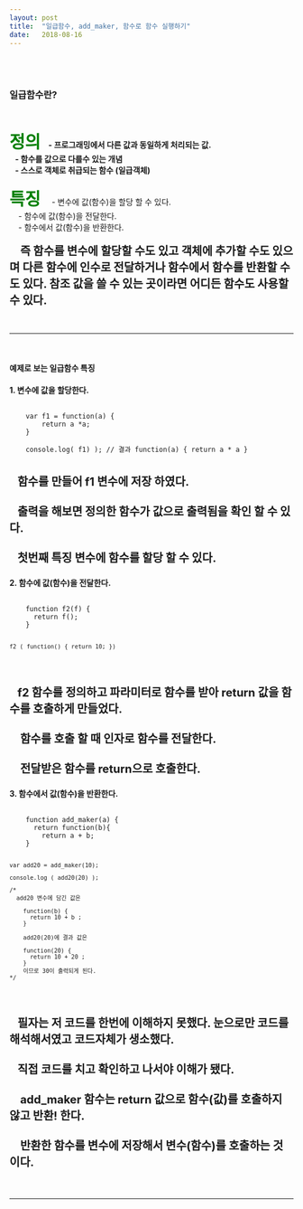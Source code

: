 ```yaml
---
layout: post
title:  "일급함수, add_maker, 함수로 함수 실행하기"
date:   2018-08-16
---
```


<br>
<br>
<h3 style='width: 100%;'>일급함수란?</h3>
<br>
<p style='width: 100%;'>
    <label style='font-size: 30px; font-weight:blod; color:green;'><strong>정의</strong></label>
    <strong>&nbsp;&nbsp;&nbsp;- 프로그래밍에서 다른 값과 동일하게 처리되는 값.</strong> <br>
    <strong>&nbsp;&nbsp;&nbsp;- 함수를 값으로 다를수 있는 개념 </strong> <br>
    <strong>&nbsp;&nbsp;&nbsp;- 스스로 객체로 취급되는 함수 (일급객체) </strong> <br>
    <br> 
    <label style='font-size: 30px; font-weight:blod; color:green;'><strong>특징</strong></label>
    &nbsp;&nbsp;&nbsp; - 변수에 값(함수)을 할당 할 수 있다.<br>
    &nbsp;&nbsp;&nbsp; - 함수에 값(함수)을 전달한다.<br>
    &nbsp;&nbsp;&nbsp; - 함수에서 값(함수)을 반환한다.<br>
    <br>
    <strong style='font-size:20px;'>&nbsp;&nbsp;&nbsp;
    즉 함수를 변수에 할당할 수도 있고 객체에 추가할 수도 있으며  다른 함수에 인수로 전달하거나 함수에서 함수를 반환할 수도 있다. 참조 값을 쓸 수 있는 곳이라면 어디든 함수도 사용할 수 있다.
    </strong>    
</p>

<br>
<hr>
<br>


<p><h4 style='width: 100%;'>예제로 보는 일급함수 특징</h4></p>

<div style='width: 90%; font-weight:bold; '> 1. 변수에 값을 할당한다.</div>

<pre class="highlight">
  <code>
    var f1 = function(a) {
        return a *a;
    }

    console.log( f1) ); // 결과 function(a) { return a * a } 
  </code>
</pre>
  
<p style='width: 100%; font-size:20px; font-weight:bold;'>
  &nbsp;&nbsp;&nbsp;함수를 만들어 f1 변수에 저장 하였다. <br>
  <br>
  &nbsp;&nbsp;&nbsp;출력을 해보면 정의한 함수가 값으로 출력됨을 확인 할 수 있다.<br>
  <br>
  &nbsp;&nbsp;&nbsp;첫번째 특징 변수에 함수를 할당 할 수 있다.
<p>

<div style='width: 90%; font-weight:bold; '> 2. 함수에 값(함수)을 전달한다. </div>
 <pre class="highlight">
  <code>
    function f2(f) {
      return f();
    }
    
    f2 ( function() { return 10; })

  </code>
</pre>

<p style='width: 100%; font-size:20px; font-weight:bold;'>
  &nbsp;&nbsp;&nbsp;f2 함수를 정의하고 파라미터로 함수를 받아 return 값을 함수를 호출하게 만들었다.<br>
  <br>
  &nbsp;&nbsp;&nbsp; 함수를 호출 할 때  인자로 함수를 전달한다. <br>
  <br>
  &nbsp;&nbsp;&nbsp; 전달받은 함수를 return으로 호출한다.  <br>
<p>

<div style='width: 90%; font-weight:bold; '> 3. 함수에서 값(함수)을 반환한다. </div>
 <pre class="highlight">
  <code>
    function add_maker(a) {
      return function(b){
        return a + b; 
    }
  
    var add20 = add_maker(10);

    console.log ( add20(20) );

    /* 
      add20 변수에 담긴 값은 

        function(b) {
          return 10 + b ;
        }

        add20(20)에 결과 값은 

        function(20) {
          return 10 + 20 ;
        }
        이므로 30이 출력되게 된다.
    */


  </code>
</pre>

<p style='width: 100%; font-size:20px; font-weight:bold;'>
  &nbsp;&nbsp;&nbsp;필자는 저 코드를 한번에 이해하지 못했다. 눈으로만 코드를 해석해서였고 코드자체가 생소했다. <br>
  <br>
  &nbsp;&nbsp;&nbsp;직접 코드를 치고 확인하고 나서야 이해가 됐다. <br>
  <br>
  &nbsp;&nbsp;&nbsp; add_maker 함수는 return 값으로 함수(값)를 호출하지 않고 반환! 한다.<br>
  <br>
  &nbsp;&nbsp;&nbsp; 반환한 함수를 변수에 저장해서 변수(함수)를 호출하는 것이다.   <br>
<p>


<!-- 일급함수 + 순수함수 + 클로져  -->
<!-- 
<div style='width: 100%;' > &emsp; 2-2 들어온 인자의 상태를 직접 변경하는 함수 </div>
 
<pre class="highlight">
  <code>
    /* 예제 */
    var obj1 = { value: 10 };
    function add4(obj, b) {
        obj.val += b;
    }
    console.log( obj.val ); //결과값 10
    add4(obj1,20);
    console.log( obj1.val ); // 결과값 30
  </code>
</pre>

add4 함수는 리턴값도 없고 인자로 들어온 값을 변경하는 부수를 일으키는<br>
함수이다.


<br>
<hr>
<br>

<p style='font-size:19px;'>
    add4 함수는 들어온 인자(객체)를 변경하였다. <br>
    <br>
    우리는 데이터를 다룰때 숫자와 문자 보다는 객체를 주로 다룬다. <br>
    <br>
    그렇다면 순수함수는 객체의 상태를 변경할수 없을까? <br> 
    <br>
    그리고 순수함수로 프로그래밍하는 함수프로그래밍에서는 이런 객체를 다룰수 없을까?  <br>
    <br>
    순수함수에서는 객체의 값들을 변형해 나가는데 그 방법을 다른 방법을 통해서 객체의 값<br>
    <br>
    을 변형해 나간다. <br>
    <br>
    <strong>원래있던 객체의 값은 그대로 두고 객체를 복사해서 <br>
    <br>
    원하는 형태로 변형시키고 그 값을 리턴한다. </strong><br>
    <br>
    add4와 동일한 역할을 하지만 외부상태에 영향을 미치지 않는 순수함수를 만들어보자.  
</p>

<br>
<hr>
<br>

<pre class="highlight">
  <code>
    /* 객체를 다루는 순수함수 예제 */
    var obj1 = { value: 10 };
    function add5(obj, b) {
        return { val: obj.val + b };
    }
    console.log( obj1.val ); //결과값 10
    var obj2 = add5(obj1,20);
    console.log( obj1.val ); //결과값 동일
    console.log( obj2.val ); // 객체를 새로 생성하여 저장
  </code>
</pre>


<p style='font-size:19px;'>
    add5 함수는 obj1객체를 참조만 할뿐 값을 직접 변경하는 곳은없다<br>
    <br>
    obj1 객체와 동일하게 생긴 새로운 객체를 리턴하면서 val에 해당하는 부분이 더해진 <br>
    값으로 만들어서 리턴을 하고있다.<br>
    <br>
    add5 함수는 받은 인자의 상태를 변경하거나 외부 상태에 어떠한 영향을 미치지 않는<br> 
    순수함수이다. <br> 
    <br>
    obj2 새로은 객체가 20을 더해진 값을 가진 객체가 된다.<br>
    <br>
    순수함수에서는 객체의 값들을 변형해 나가는데 그 방법을 다른 방법을 통해서 객체의 값<br>
    을 변형해 나간다. <br>
    <br>
</p>
<hr>

<p><h4 style='width: 100%;'>마무리</h4></p>

<p style='font-size:19px;'>
    <strong>함수형 프로그래밍은 데이터를 다룰때 원래 초기화되어있는 데이터를 건들지 않는다.<br>
    <br>
    모든 데이터(외부,인자)들에 대한 변화를 일으키지 않고<br>
    <br>
    인자로 받은값을  직접 변경하지 않으면서 데이터를 변형해 나가는 프로그래밍이다.<br></strong>
</p> -->


 <!-- 자바스크립트는 일급함수이다 
 함수를 값으로 다룰수 있다 
 함수를 변수에 담을수도 있고 
 변수에 담은 함수는 값으로도 활용할수도있다.인자로도 사용할수있다.   -->






<br>
<hr>
<br>